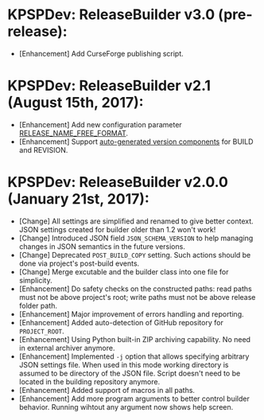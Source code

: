# KPSPDev: ReleaseBuilder v3.0 (pre-release):
* [Enhancement] Add CurseForge publishing script.

# KPSPDev: ReleaseBuilder v2.1 (August 15th, 2017):
* [Enhancement] Add new configuration parameter [RELEASE_NAME_FREE_FORMAT](https://github.com/ihsoft/KSPDev/wiki/ReleaseBuilder-Schema-1.1).
* [Enhancement] Support [auto-generated version components](https://msdn.microsoft.com/en-us/library/system.reflection.assemblyversionattribute%28v=vs.110%29.aspx#Anchor_6) for BUILD and REVISION.

# KPSPDev: ReleaseBuilder v2.0.0 (January 21st, 2017):
* [Change] All settings are simplified and renamed to give better context. JSON settings created
  for builder older than 1.2 won't work!
* [Change] Introduced JSON field `JSON_SCHEMA_VERSION` to help managing changes in JSON semantics
  in the future versions.
* [Change] Deprecated `POST_BUILD_COPY` setting. Such actions should be done via project's
  post-build events.
* [Change] Merge excutable and the builder class into one file for simplicity.
* [Enhancement] Do safety checks on the constructed paths: read paths must not be above project's
  root; write paths must not be above release folder path.
* [Enhancement] Major improvement of errors handling and reporting.
* [Enhancement] Added auto-detection of GitHub repository for `PROJECT_ROOT`.
* [Enhancement] Using Python built-in ZIP archiving capability. No need in external archiver
  anymore.
* [Enhancement] Implemented `-j` option that allows specifying arbitrary JSON settings file.
  When used in this mode working directory is assumed to be directory of the JSON file. Script
  doesn't need to be located in the building repository anymore.
* [Enhancement] Added support of macros in all paths.
* [Enhancement] Add more program arguments to better control builder behavior. Running wihtout any
  argument now shows help screen.
